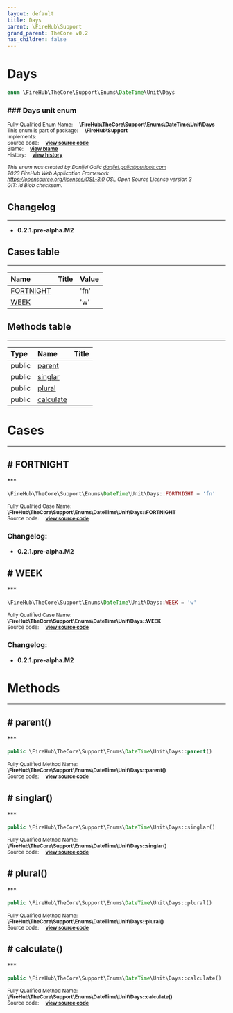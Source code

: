 ```yaml
---
layout: default
title: Days
parent: \FireHub\Support
grand_parent: TheCore v0.2
has_children: false
---
```


<link rel="stylesheet" type="text/css" href="/css/style.css" />

# Days

```php
enum \FireHub\TheCore\Support\Enums\DateTime\Unit\Days
```

### ### Days unit enum

<sub>Fully Qualified Enum Name:  **\FireHub\TheCore\Support\Enums\DateTime\Unit\Days**</sub><br>
<sub>This enum is part of package:  **\FireHub\Support**</sub><br>
<sub>Implements:  **[](/thecore/v0.2)**</sub><br>
<sub>Source code:  **[view source code](https://github.com/The-FireHub-Project/TheCore/blob/v1.0/src/support/enums/datetime/unit/firehub.Days.php#L23)**</sub><br>
<sub>Blame:  **[view blame](https://github.com/The-FireHub-Project/TheCore/blame/v1.0/src/support/enums/datetime/unit/firehub.Days.php)**</sub><br>
<sub>History:  **[view history](https://github.com/The-FireHub-Project/TheCore/commits/v1.0/src/support/enums/datetime/unit/firehub.Days.php)**</sub><br>

<sub>_This enum was created by Danijel Galić <danijel.galic@outlook.com>_</sub><br>
<sub>_2023 FireHub Web Application Framework_</sub><br>
<sub>_<https://opensource.org/licenses/OSL-3.0> OSL Open Source License version 3_</sub><br>
<sub>_GIT: $Id$ Blob checksum._</sub><br>

## Changelog
***

* **0.2.1.pre-alpha.M2** 


## Cases table
***

| Name  | Title | Value |
| :---  | :---  | :---  |
|<a href="#fortnight">FORTNIGHT</a>||&#039;fn&#039;|
|<a href="#week">WEEK</a>||&#039;w&#039;|


## Methods table
***

| Type  | Name  | Title |
| :---  | :---  | :---  |
|public |<a href="#parent()">parent</a>||
|public |<a href="#singlar()">singlar</a>||
|public |<a href="#plural()">plural</a>||
|public |<a href="#calculate()">calculate</a>||


# Cases
***


<h2><a name="fortnight"># FORTNIGHT</a></h2>
***

```php
\FireHub\TheCore\Support\Enums\DateTime\Unit\Days::FORTNIGHT = 'fn'
```

<sub>Fully Qualified Case Name:  **\FireHub\TheCore\Support\Enums\DateTime\Unit\Days::FORTNIGHT**</sub><br>
<sub>Source code:  **[view source code](https://github.com/The-FireHub-Project/TheCore/blob/v1.0/src/support/enums/datetime/unit/firehub.Days.php#L28)**</sub><br>

### Changelog:

* **0.2.1.pre-alpha.M2** 

<h2><a name="week"># WEEK</a></h2>
***

```php
\FireHub\TheCore\Support\Enums\DateTime\Unit\Days::WEEK = 'w'
```

<sub>Fully Qualified Case Name:  **\FireHub\TheCore\Support\Enums\DateTime\Unit\Days::WEEK**</sub><br>
<sub>Source code:  **[view source code](https://github.com/The-FireHub-Project/TheCore/blob/v1.0/src/support/enums/datetime/unit/firehub.Days.php#L33)**</sub><br>

### Changelog:

* **0.2.1.pre-alpha.M2** 


# Methods
***


<h2><a name="parent()"># parent()</a></h2>
***

```php
public \FireHub\TheCore\Support\Enums\DateTime\Unit\Days::parent()
```

<sub>Fully Qualified Method Name:  **\FireHub\TheCore\Support\Enums\DateTime\Unit\Days::parent()**</sub><br>
<sub>Source code:  **[view source code](https://github.com/The-FireHub-Project/TheCore/blob/v1.0/src/support/enums/datetime/unit/firehub.Days.php#L40)**</sub><br>


<h2><a name="singlar()"># singlar()</a></h2>
***

```php
public \FireHub\TheCore\Support\Enums\DateTime\Unit\Days::singlar()
```

<sub>Fully Qualified Method Name:  **\FireHub\TheCore\Support\Enums\DateTime\Unit\Days::singlar()**</sub><br>
<sub>Source code:  **[view source code](https://github.com/The-FireHub-Project/TheCore/blob/v1.0/src/support/enums/datetime/unit/firehub.Days.php#L49)**</sub><br>


<h2><a name="plural()"># plural()</a></h2>
***

```php
public \FireHub\TheCore\Support\Enums\DateTime\Unit\Days::plural()
```

<sub>Fully Qualified Method Name:  **\FireHub\TheCore\Support\Enums\DateTime\Unit\Days::plural()**</sub><br>
<sub>Source code:  **[view source code](https://github.com/The-FireHub-Project/TheCore/blob/v1.0/src/support/enums/datetime/unit/firehub.Days.php#L61)**</sub><br>


<h2><a name="calculate()"># calculate()</a></h2>
***

```php
public \FireHub\TheCore\Support\Enums\DateTime\Unit\Days::calculate()
```

<sub>Fully Qualified Method Name:  **\FireHub\TheCore\Support\Enums\DateTime\Unit\Days::calculate()**</sub><br>
<sub>Source code:  **[view source code](https://github.com/The-FireHub-Project/TheCore/blob/v1.0/src/support/enums/datetime/unit/firehub.Days.php#L73)**</sub><br>



